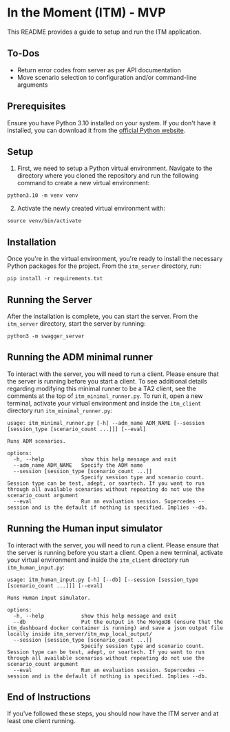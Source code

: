 # In the Moment (ITM) - MVP

This README provides a guide to setup and run the ITM application.

## To-Dos
* Return error codes from server as per API documentation
* Move scenario selection to configuration and/or command-line arguments


## Prerequisites

Ensure you have Python 3.10 installed on your system. If you don't have it installed, you can download it from the [official Python website](https://www.python.org/downloads/).

## Setup

1. First, we need to setup a Python virtual environment. Navigate to the directory where you cloned the repository and run the following command to create a new virtual environment:

```
python3.10 -m venv venv
```


2. Activate the newly created virtual environment with:

```
source venv/bin/activate
```


## Installation

Once you're in the virtual environment, you're ready to install the necessary Python packages for the project. From the `itm_server` directory, run:

```
pip install -r requirements.txt
```
    

## Running the Server

After the installation is complete, you can start the server. From the `itm_server` directory, start the server by running:

```
python3 -m swagger_server
```

## Running the ADM minimal runner

To interact with the server, you will need to run a client. Please ensure that the server is running before you start a client. To see additional details regarding modifying this minimal runner to be a TA2 client, see the comments at the top of `itm_minimal_runner.py`.  To run it, open a new terminal, activate your virtual environment and inside the `itm_client` directory run `itm_minimal_runner.py`:

```
usage: itm_minimal_runner.py [-h] --adm_name ADM_NAME [--session [session_type [scenario_count ...]]] [--eval]

Runs ADM scenarios.

options:
  -h, --help            show this help message and exit
  --adm_name ADM_NAME   Specify the ADM name
  --session [session_type [scenario_count ...]]
                        Specify session type and scenario count. Session type can be test, adept, or soartech. If you want to run through all available scenarios without repeating do not use the scenario_count argument
  --eval                Run an evaluation session. Supercedes --session and is the default if nothing is specified. Implies --db.
```

## Running the Human input simulator
 
To interact with the server, you will need to run a client. Please ensure that the server is running before you start a client. Open a new terminal, activate your virtual environment and inside the `itm_client` directory run `itm_human_input.py`:

```
usage: itm_human_input.py [-h] [--db] [--session [session_type [scenario_count ...]]] [--eval]

Runs Human input simulator.

options:
  -h, --help            show this help message and exit
  --db                  Put the output in the MongoDB (ensure that the itm_dashboard docker container is running) and save a json output file locally inside itm_server/itm_mvp_local_output/
  --session [session_type [scenario_count ...]]
                        Specify session type and scenario count. Session type can be test, adept, or soartech. If you want to run through all available scenarios without repeating do not use the scenario_count argument
  --eval                Run an evaluation session. Supercedes --session and is the default if nothing is specified. Implies --db.
```


## End of Instructions

If you've followed these steps, you should now have the ITM server and at least one client running.
